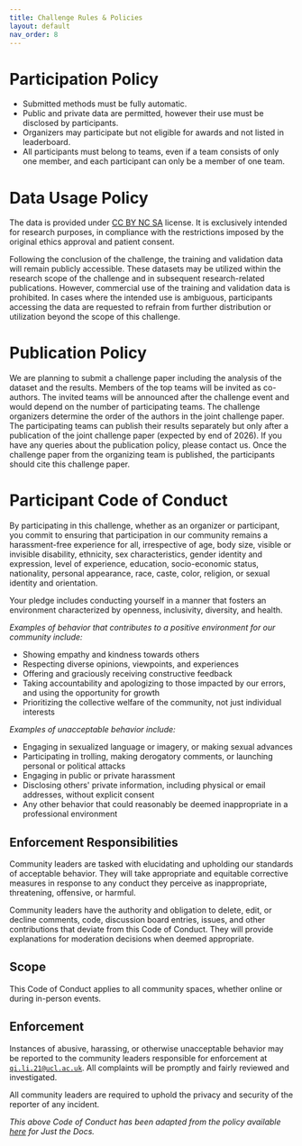 ```yaml
---
title: Challenge Rules & Policies
layout: default
nav_order: 8
---
```


# Participation Policy

- Submitted methods must be fully automatic.
- Public and private data are permitted, however their use must be disclosed by participants.
- Organizers may participate but not eligible for awards and not listed in leaderboard.
- All participants must belong to teams, even if a team consists of only one member, and each participant can only be a member of one team.


# Data Usage Policy

The data is provided under [CC BY NC SA](https://creativecommons.org/licenses/by-nc-sa/4.0/) license. It is exclusively intended for research purposes, in compliance with the restrictions imposed by the original ethics approval and patient consent.

Following the conclusion of the challenge, the training and validation data will remain publicly accessible. These datasets may be utilized within the research scope of the challenge and in subsequent research-related publications. However, commercial use of the training and validation data is prohibited. In cases where the intended use is ambiguous, participants accessing the data are requested to refrain from further distribution or utilization beyond the scope of this challenge.

# Publication Policy

We are planning to submit a challenge paper including the analysis of the dataset and the results. Members of the top teams will be invited as co-authors. The invited teams will be announced after the challenge event and would depend on the number of participating teams. The challenge organizers determine the order of the authors in the joint challenge paper.
The participating teams can publish their results separately but only after a publication of the joint challenge paper (expected by end of 2026). If you have any queries about the publication policy, please contact us. Once the challenge paper from the organizing team is published, the participants should cite this challenge paper.
<!-- Additionally, we encourage participant teams submit papers about their methodologies for trackerless freehand US reconstruction. -->

# Participant Code of Conduct

By participating in this challenge, whether as an organizer or participant, you commit to ensuring that participation in our community remains a harassment-free experience for all, irrespective of age, body size, visible or invisible disability, ethnicity, sex characteristics, gender identity and expression, level of experience, education, socio-economic status, nationality, personal appearance, race, caste, color, religion, or sexual identity and orientation.

Your pledge includes conducting yourself in a manner that fosters an environment characterized by openness, inclusivity, diversity, and health.


*Examples of behavior that contributes to a positive environment for our community include:*

- Showing empathy and kindness towards others
- Respecting diverse opinions, viewpoints, and experiences
- Offering and graciously receiving constructive feedback
- Taking accountability and apologizing to those impacted by our errors, and using the opportunity for growth
- Prioritizing the collective welfare of the community, not just individual interests


*Examples of unacceptable behavior include:*

- Engaging in sexualized language or imagery, or making sexual advances
- Participating in trolling, making derogatory comments, or launching personal or political attacks
- Engaging in public or private harassment
- Disclosing others' private information, including physical or email addresses, without explicit consent
- Any other behavior that could reasonably be deemed inappropriate in a professional environment

## Enforcement Responsibilities

Community leaders are tasked with elucidating and upholding our standards of acceptable behavior. They will take appropriate and equitable corrective measures in response to any conduct they perceive as inappropriate, threatening, offensive, or harmful.

Community leaders have the authority and obligation to delete, edit, or decline comments, code, discussion board entries, issues, and other contributions that deviate from this Code of Conduct. They will provide explanations for moderation decisions when deemed appropriate.


## Scope

This Code of Conduct applies to all community spaces, whether online or during in-person events.

## Enforcement

Instances of abusive, harassing, or otherwise unacceptable behavior may be reported to the community leaders responsible for enforcement at [`qi.li.21@ucl.ac.uk`](mailto:qi.li.21@ucl.ac.uk). All complaints will be promptly and fairly reviewed and investigated.

All community leaders are required to uphold the privacy and security of the reporter of any incident.

*This above Code of Conduct has been adapted from the policy available [here](https://github.com/just-the-docs/just-the-docs/blob/main/CODE_OF_CONDUCT.md) for Just the Docs.*

